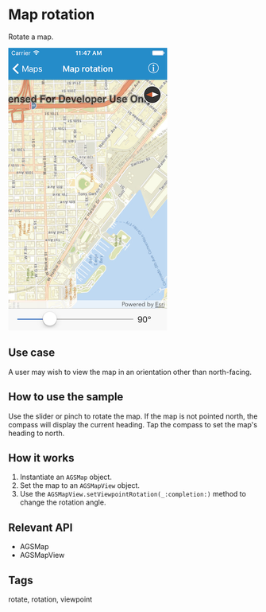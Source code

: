 # Map rotation

Rotate a map.

![Image of map rotation](map-rotation.png)

## Use case

A user may wish to view the map in an orientation other than north-facing.

## How to use the sample

Use the slider or pinch to rotate the map. If the map is not pointed north, the compass will display the current heading. Tap the compass to set the map's heading to north.

## How it works

1. Instantiate an `AGSMap` object.
2. Set the map to an `AGSMapView` object.
3. Use the `AGSMapView.setViewpointRotation(_:completion:)` method to change the rotation angle.

## Relevant API

* AGSMap
* AGSMapView

## Tags

rotate, rotation, viewpoint
